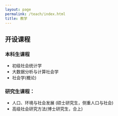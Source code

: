 ```yaml
---
layout: page
permalink: /teach/index.html
title: 教学
---
```


## **开设课程**

### 本科生课程

- 初级社会统计学
- 大数据分析与计算社会学 
- 社会学(概论)

### 研究生课程：
- 人口、环境与社会发展 (硕士研究生，侧重人口与社会)
- 高级社会研究方法(博士研究生，合上)




